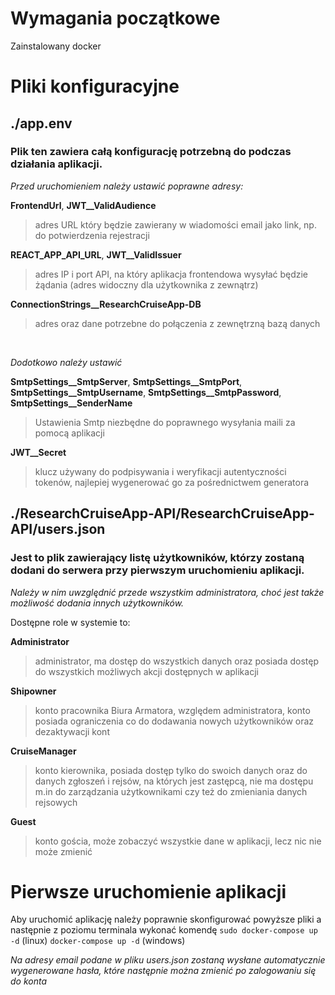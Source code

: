 # Wymagania początkowe

Zainstalowany docker

# Pliki konfiguracyjne

## **./app.env**

### Plik ten zawiera całą konfigurację potrzebną do podczas działania aplikacji.
*Przed uruchomieniem należy ustawić poprawne adresy:*

**FrontendUrl**, **JWT__ValidAudience** 
>adres URL który będzie zawierany w wiadomości email jako link, np. do potwierdzenia rejestracji

**REACT_APP_API_URL**, **JWT__ValidIssuer**
>adres IP i port API, na który aplikacja frontendowa wysyłać będzie żądania (adres widoczny dla użytkownika z zewnątrz)

**ConnectionStrings__ResearchCruiseApp-DB** 
>adres oraz dane potrzebne do połączenia z zewnętrzną bazą danych

<br>

*Dodotkowo należy ustawić*

**SmtpSettings__SmtpServer**, **SmtpSettings__SmtpPort**,
**SmtpSettings__SmtpUsername**, **SmtpSettings__SmtpPassword**, 
**SmtpSettings__SenderName** 
>Ustawienia Smtp niezbędne do poprawnego wysyłania maili za pomocą aplikacji

**JWT__Secret** 
>klucz używany do podpisywania i weryfikacji autentyczności tokenów, najlepiej wygenerować go za pośrednictwem generatora

## **./ResearchCruiseApp-API/ResearchCruiseApp-API/users.json**

### Jest to plik zawierający listę użytkowników, którzy zostaną dodani do serwera przy pierwszym uruchomieniu aplikacji.

*Należy w nim uwzględnić przede wszystkim administratora, choć jest także możliwość dodania innych użytkowników.*

Dostępne role w systemie to:

**Administrator**
>administrator, ma dostęp do wszystkich danych oraz posiada dostęp do wszystkich możliwych akcji dostępnych w aplikacji

**Shipowner**
>konto pracownika Biura Armatora, względem administratora, konto posiada ograniczenia co do dodawania nowych użytkowników oraz dezaktywacji kont

**CruiseManager**
>konto kierownika, posiada dostęp tylko do swoich danych oraz do danych zgłoszeń i rejsów, na których jest zastępcą, nie ma dostępu m.in do zarządzania 
użytkownikami czy też do zmieniania danych rejsowych

**Guest**
>konto gościa, może zobaczyć wszystkie dane w aplikacji, lecz nic nie może zmienić

# Pierwsze uruchomienie aplikacji

Aby uruchomić aplikację należy poprawnie skonfigurować powyższe pliki a następnie z poziomu terminala wykonać komendę
``` sudo docker-compose up -d ``` (linux)
``` docker-compose up -d ``` (windows)

*Na adresy email podane w pliku users.json zostaną wysłane automatycznie wygenerowane hasła, które następnie można zmienić po zalogowaniu się do konta*
